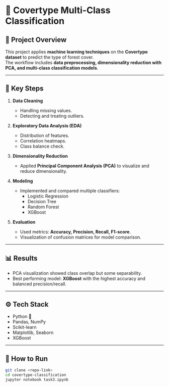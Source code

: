 # 🌲 Covertype Multi-Class Classification

## 📌 Project Overview
This project applies **machine learning techniques** on the **Covertype dataset** to predict the type of forest cover.  
The workflow includes **data preprocessing, dimensionality reduction with PCA, and multi-class classification models**.

---

## 🔑 Key Steps
1. **Data Cleaning**  
   - Handling missing values.  
   - Detecting and treating outliers.  

2. **Exploratory Data Analysis (EDA)**  
   - Distribution of features.  
   - Correlation heatmaps.  
   - Class balance check.  

3. **Dimensionality Reduction**  
   - Applied **Principal Component Analysis (PCA)** to visualize and reduce dimensionality.  

4. **Modeling**  
   - Implemented and compared multiple classifiers:  
     - Logistic Regression  
     - Decision Tree  
     - Random Forest  
     - XGBoost  

5. **Evaluation**  
   - Used metrics: **Accuracy, Precision, Recall, F1-score**.  
   - Visualization of confusion matrices for model comparison.  

---

## 📊 Results
- PCA visualization showed class overlap but some separability.  
- Best performing model: **XGBoost** with the highest accuracy and balanced precision/recall.  

---

## ⚙️ Tech Stack
- Python 🐍  
- Pandas, NumPy  
- Scikit-learn  
- Matplotlib, Seaborn  
- XGBoost  

---

## 🚀 How to Run
```bash
git clone <repo-link>
cd covertype-classification
jupyter notebook task3.ipynb
